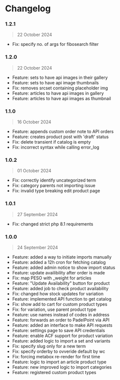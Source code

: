 # Changelog

### 1.2.1

> 22 October 2024

- Fix: specify no. of args for fibosearch filter

### 1.2.0

> 22 October 2024

- Feature: sets to have api images in their gallery
- Feature: sets to have api image thumbnails
- Fix: removes srcset containing placeholder img
- Feature: articles to have api images in gallery
- Feature: articles to have api images as thumbnail

### 1.1.0

> 16 October 2024

- Feature: appends custom order note to API orders
- Feature: creates product post with 'draft' status
- Fix: delete transient if catalog is empty
- Fix: incorrect syntax while calling error_log

### 1.0.2

> 01 October 2024

- Fix: correctly identify uncategorized term
- Fix: category parents not importing issue
- Fix: invalid type breaking edit product page

### 1.0.1

> 27 September 2024

- Fix: changed strict php 8.1 requirements

### 1.0.0

> 24 September 2024

- Feature: added a way to initiate imports manually
- Feature: added a 12h cron for fetching catalog
- Feature: added admin notice to show import status
- Feature: update availibility after order is made
- Fix: map PESO with _weight for articles
- Feature: "Update Availability" button for product
- Feature: added job to check product availability
- Fix: changed how stock updates for variation
- Feature: implemented API function to get catalog
- Fix: show add to cart for custom product types
- Fix: for variation, use parent product type
- Feature: use names instead of codes in address
- Feature: forwards an order to PadelPoint via API
- Feature: added an interface to make API requests
- Feature: settings page to save API credentials
- Feature: enable ACF support for product variation
- Feature: added logic to import a set and variants
- Fix: specify slug only for a new term
- Fix: specify orderby to ovveride default by wc
- Fix: forcing metabox re-render for first time
- Feature: logic to import an article product type
- Feature: new improved logic to import categories
- Feature: registered custom product types
